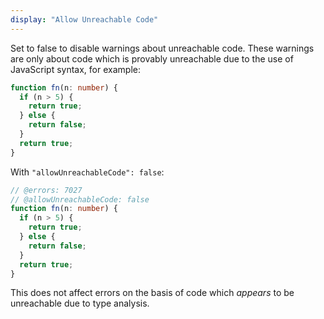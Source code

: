 ```yaml
---
display: "Allow Unreachable Code"
---
```


Set to false to disable warnings about unreachable code.
These warnings are only about code which is provably unreachable due to the use of JavaScript syntax, for example:

```ts
function fn(n: number) {
  if (n > 5) {
    return true;
  } else {
    return false;
  }
  return true;
}
```

With `"allowUnreachableCode": false`:

```ts twoslasher
// @errors: 7027
// @allowUnreachableCode: false
function fn(n: number) {
  if (n > 5) {
    return true;
  } else {
    return false;
  }
  return true;
}
```

This does not affect errors on the basis of code which _appears_ to be unreachable due to type analysis.
